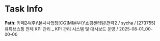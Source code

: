 # Task Info

**Path:** 카페24(주)\본사사업장\[CG]MI본부\Y쇼핑센터팀\전략2 / sycha / [273755] 유튜브쇼핑 전체 KPI 관리 _ KPI 관리 시스템 및 대시보드 운영 / 2025-08-01_00-00-00

